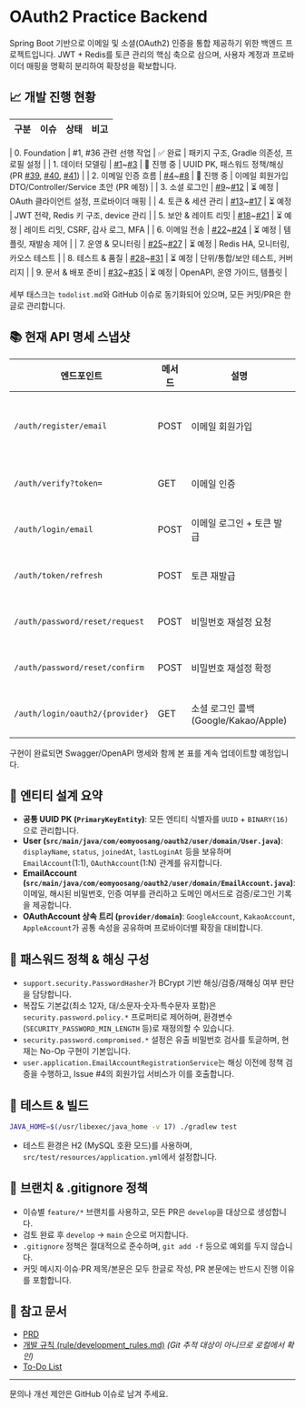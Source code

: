 # OAuth2 Practice Backend

Spring Boot 기반으로 이메일 및 소셜(OAuth2) 인증을 통합 제공하기 위한 백엔드 프로젝트입니다. JWT + Redis를 토큰 관리의 핵심 축으로 삼으며, 사용자 계정과 프로바이더 매핑을 명확히 분리하여 확장성을 확보합니다.

## 📈 개발 진행 현황
| 구분 | 이슈 | 상태 | 비고 |
| --- | --- | --- | --- |

| 0. Foundation | #1, #36 관련 선행 작업 | ✅ 완료 | 패키지 구조, Gradle 의존성, 프로필 설정 |
| 1. 데이터 모델링 | [#1](https://github.com/EomYoosang/oauth2-practice-opencode/issues/1)~[#3](https://github.com/EomYoosang/oauth2-practice-opencode/issues/3) | 🚧 진행 중 | UUID PK, 패스워드 정책/해싱 (PR [#39](https://github.com/EomYoosang/oauth2-practice-opencode/pull/39), [#40](https://github.com/EomYoosang/oauth2-practice-opencode/pull/40), [#41](https://github.com/EomYoosang/oauth2-practice-opencode/pull/41)) |
| 2. 이메일 인증 흐름 | [#4](https://github.com/EomYoosang/oauth2-practice-opencode/issues/4)~[#8](https://github.com/EomYoosang/oauth2-practice-opencode/issues/8) | 🚧 진행 중 | 이메일 회원가입 DTO/Controller/Service 초안 (PR 예정) |
| 3. 소셜 로그인 | [#9](https://github.com/EomYoosang/oauth2-practice-opencode/issues/9)~[#12](https://github.com/EomYoosang/oauth2-practice-opencode/issues/12) | ⏳ 예정 | OAuth 클라이언트 설정, 프로바이더 매핑 |
| 4. 토큰 & 세션 관리 | [#13](https://github.com/EomYoosang/oauth2-practice-opencode/issues/13)~[#17](https://github.com/EomYoosang/oauth2-practice-opencode/issues/17) | ⏳ 예정 | JWT 전략, Redis 키 구조, device 관리 |
| 5. 보안 & 레이트 리밋 | [#18](https://github.com/EomYoosang/oauth2-practice-opencode/issues/18)~[#21](https://github.com/EomYoosang/oauth2-practice-opencode/issues/21) | ⏳ 예정 | 레이트 리밋, CSRF, 감사 로그, MFA |
| 6. 이메일 전송 | [#22](https://github.com/EomYoosang/oauth2-practice-opencode/issues/22)~[#24](https://github.com/EomYoosang/oauth2-practice-opencode/issues/24) | ⏳ 예정 | 템플릿, 재발송 제어 |
| 7. 운영 & 모니터링 | [#25](https://github.com/EomYoosang/oauth2-practice-opencode/issues/25)~[#27](https://github.com/EomYoosang/oauth2-practice-opencode/issues/27) | ⏳ 예정 | Redis HA, 모니터링, 카오스 테스트 |
| 8. 테스트 & 품질 | [#28](https://github.com/EomYoosang/oauth2-practice-opencode/issues/28)~[#31](https://github.com/EomYoosang/oauth2-practice-opencode/issues/31) | ⏳ 예정 | 단위/통합/보안 테스트, 커버리지 |
| 9. 문서 & 배포 준비 | [#32](https://github.com/EomYoosang/oauth2-practice-opencode/issues/32)~[#35](https://github.com/EomYoosang/oauth2-practice-opencode/issues/35) | ⏳ 예정 | OpenAPI, 운영 가이드, 템플릿 |

세부 태스크는 `todolist.md`와 GitHub 이슈로 동기화되어 있으며, 모든 커밋/PR은 한글로 관리합니다.

## 📚 현재 API 명세 스냅샷

| 엔드포인트 | 메서드 | 설명 | 상태 |
| --- | --- | --- | --- |
| `/auth/register/email` | POST | 이메일 회원가입 | ✅ 구현 (초안) |
| `/auth/verify?token=` | GET | 이메일 인증 | ⏳ 예정 |
| `/auth/login/email` | POST | 이메일 로그인 + 토큰 발급 | ⏳ 예정 |
| `/auth/token/refresh` | POST | 토큰 재발급 | ⏳ 예정 |
| `/auth/password/reset/request` | POST | 비밀번호 재설정 요청 | ⏳ 예정 |
| `/auth/password/reset/confirm` | POST | 비밀번호 재설정 확정 | ⏳ 예정 |
| `/auth/login/oauth2/{provider}` | GET | 소셜 로그인 콜백 (Google/Kakao/Apple) | ⏳ 예정 |

구현이 완료되면 Swagger/OpenAPI 명세와 함께 본 표를 계속 업데이트할 예정입니다.

## 🧱 엔티티 설계 요약
- **공통 UUID PK (`PrimaryKeyEntity`)**: 모든 엔티티 식별자를 `UUID` + `BINARY(16)`으로 관리합니다.
- **User (`src/main/java/com/eomyoosang/oauth2/user/domain/User.java`)**: `displayName`, `status`, `joinedAt`, `lastLoginAt` 등을 보유하며 `EmailAccount`(1:1), `OAuthAccount`(1:N) 관계를 유지합니다.
- **EmailAccount (`src/main/java/com/eomyoosang/oauth2/user/domain/EmailAccount.java`)**: 이메일, 해시된 비밀번호, 인증 여부를 관리하고 도메인 메서드로 검증/로그인 기록을 제공합니다.
- **OAuthAccount 상속 트리 (`provider/domain`)**: `GoogleAccount`, `KakaoAccount`, `AppleAccount`가 공통 속성을 공유하며 프로바이더별 확장을 대비합니다.

## 🔐 패스워드 정책 & 해싱 구성
- `support.security.PasswordHasher`가 BCrypt 기반 해싱/검증/재해싱 여부 판단을 담당합니다.
- 복잡도 기본값(최소 12자, 대/소문자·숫자·특수문자 포함)은 `security.password.policy.*` 프로퍼티로 제어하며, 환경변수(`SECURITY_PASSWORD_MIN_LENGTH` 등)로 재정의할 수 있습니다.
- `security.password.compromised.*` 설정은 유출 비밀번호 검사를 토글하며, 현재는 No-Op 구현이 기본입니다.
- `user.application.EmailAccountRegistrationService`는 해싱 이전에 정책 검증을 수행하고, Issue #4의 회원가입 서비스가 이를 호출합니다.

## 🧪 테스트 & 빌드
```bash
JAVA_HOME=$(/usr/libexec/java_home -v 17) ./gradlew test
```
- 테스트 환경은 H2 (MySQL 호환 모드)를 사용하며, `src/test/resources/application.yml`에서 설정합니다.

## 🔀 브랜치 & .gitignore 정책
- 이슈별 `feature/*` 브랜치를 사용하고, 모든 PR은 `develop`을 대상으로 생성합니다.
- 검토 완료 후 `develop` → `main` 순으로 머지합니다.
- `.gitignore` 정책은 절대적으로 준수하며, `git add -f` 등으로 예외를 두지 않습니다.
- 커밋 메시지·이슈·PR 제목/본문은 모두 한글로 작성, PR 본문에는 반드시 진행 이유를 포함합니다.

## 📄 참고 문서
- [PRD](prd.md)
- [개발 규칙 (rule/development_rules.md)](rule/development_rules.md) *(Git 추적 대상이 아니므로 로컬에서 확인)*
- [To-Do List](todolist.md)

---
문의나 개선 제안은 GitHub 이슈로 남겨 주세요.
